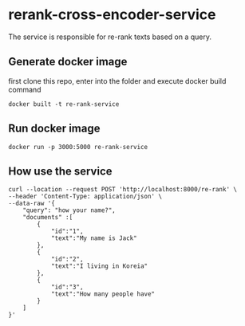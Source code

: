 # rerank-cross-encoder-service
The service is responsible for re-rank texts based on a query.

## Generate docker image

first clone this repo, enter into the folder and execute docker build command

```
docker built -t re-rank-service
```

## Run docker image
```
docker run -p 3000:5000 re-rank-service
```

## How use the service

```
curl --location --request POST 'http://localhost:8000/re-rank' \
--header 'Content-Type: application/json' \
--data-raw '{
    "query": "how your name?",
    "documents" :[
        {
            "id":"1",
            "text":"My name is Jack"
        },
        {
            "id":"2",
            "text":"I living in Koreia"
        },
        {
            "id":"3",
            "text":"How many people have"
        }
    ]
}'
```
